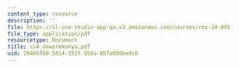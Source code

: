 ```yaml
---
content_type: resource
description: ''
file: https://ol-ocw-studio-app-qa.s3.amazonaws.com/courses/res-14-001-abdul-latif-jameel-poverty-action-lab-executive-training-evaluating-social-programs-2009-spring-2009/20486fb05814352f956a8b7a690be9c8_cs4_dewormkenya.pdf
file_type: application/pdf
resourcetype: Document
title: cs4_dewormkenya.pdf
uid: 20486fb0-5814-352f-956a-8b7a690be9c8
---
```

